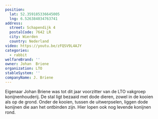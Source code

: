 ```yaml
---
position:
  lat: 52.359185336645005
  lng: 6.526384034763741
address:
  street: Schapendijk 4
  postalCode: 7642 LR
  city: Wierden
  country: Nederland
video: https://youtu.be/zFQSV9L4AJY
categories:
  - rabbit
welfareBrand: ''
owner: Johan  Briene
organization: LTO
stableSystem: ''
companyName: J. Briene
---
```

Eigenaar Johan Briene was tot dit jaar voorzitter van de LTO vakgroep konijnenhouderij. De stal ligt bezaaid met dode dieren, zowel in de kooien als op de grond. Onder de kooien, tussen de uitwerpselen, liggen dode konijnen die aan het ontbinden zijn. Hier lopen ook nog levende konijnen rond.
